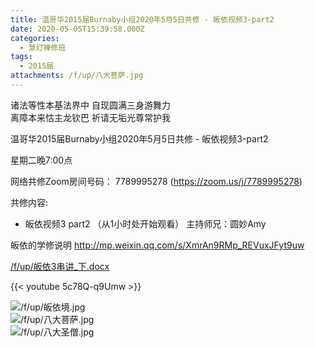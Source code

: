 ```yaml
---
title: 温哥华2015届Burnaby小组2020年5月5日共修 - 皈依视频3-part2
date: 2020-05-05T15:39:58.000Z
categories:
  - 慧灯禅修班
tags:
  - 2015届
attachments: /f/up/八大菩萨.jpg
---
```

诸法等性本基法界中 自现圆满三身游舞力  
离障本来怙主龙钦巴 祈请无垢光尊常护我  

温哥华2015届Burnaby小组2020年5月5日共修 - 皈依视频3-part2

星期二晚7:00点 

网络共修Zoom房间号码： 7789995278 (<https://zoom.us/j/7789995278>)

共修内容: 

* 皈依视频3 part2 （从1小时处开始观看）
 主持师兄：圆妙Amy

皈依的学修说明 <http://mp.weixin.qq.com/s/XmrAn9RMp_REVuxJFyt9uw>  

[/f/up/皈依3串讲_下.docx](/f/up/皈依3串讲_下.docx)
  
{{< youtube 5c78Q-q9Umw >}}

![/f/up/皈依境.jpg](/f/up/皈依境.jpg)  
![/f/up/八大菩萨.jpg](/f/up/八大菩萨.jpg)  
![/f/up/八大圣僧.jpg](/f/up/八大圣僧.jpg)  

